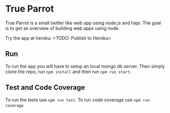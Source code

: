 # True Parrot
True Parrot is a small twitter like web app using node.js and hapi.
The goal is to get an overview of building web apps using node.

Try the app at heroku: <TODO: Publish to Heroku>

## Run

To run the app you will have to setup an local mongo db server.
Then simply clone the repo, run `npm install` and then run `npm run start`.

## Test and Code Coverage

To run the tests use `npm run test`.
To run code coverage use `npm run coverage`.
